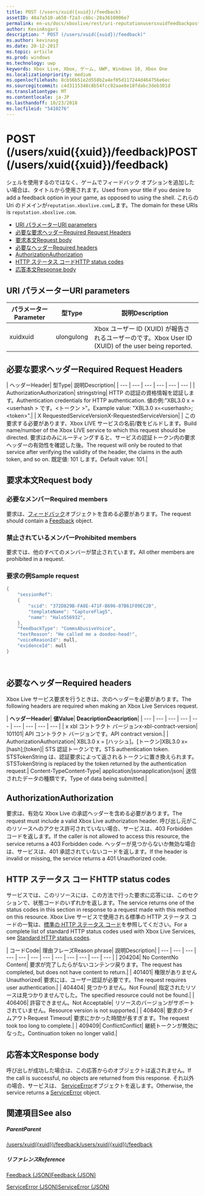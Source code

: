 ```yaml
---
title: POST (/users/xuid({xuid})/feedback)
assetID: 48a7a510-a658-f2a3-c6bc-28a3610006e7
permalink: en-us/docs/xboxlive/rest/uri-reputationusersxuidfeedbackpost.html
author: KevinAsgari
description: " POST (/users/xuid({xuid})/feedback)"
ms.author: kevinasg
ms.date: 20-12-2017
ms.topic: article
ms.prod: windows
ms.technology: uwp
keywords: Xbox Live, Xbox, ゲーム, UWP, Windows 10, Xbox One
ms.localizationpriority: medium
ms.openlocfilehash: 8cb56b51e2d558b2a4ef05d117244d464756e6ec
ms.sourcegitcommit: c4d3115348c8b54fcc92aae8e18fdabc3deb301d
ms.translationtype: MT
ms.contentlocale: ja-JP
ms.lasthandoff: 10/23/2018
ms.locfileid: "5410276"
---
```

# <a name="post-usersxuidxuidfeedback"></a><span data-ttu-id="d8526-104">POST (/users/xuid({xuid})/feedback)</span><span class="sxs-lookup"><span data-stu-id="d8526-104">POST (/users/xuid({xuid})/feedback)</span></span>
<span data-ttu-id="d8526-105">シェルを使用するのではなく、ゲームでフィードバック オプションを追加したい場合は、タイトルから使用されます。</span><span class="sxs-lookup"><span data-stu-id="d8526-105">Used from your title if you desire to add a feedback option in your game, as opposed to using the shell.</span></span> <span data-ttu-id="d8526-106">これらの Uri のドメインが`reputation.xboxlive.com`します。</span><span class="sxs-lookup"><span data-stu-id="d8526-106">The domain for these URIs is `reputation.xboxlive.com`.</span></span>
 
  * [<span data-ttu-id="d8526-107">URI パラメーター</span><span class="sxs-lookup"><span data-stu-id="d8526-107">URI parameters</span></span>](#ID4EZ)
  * [<span data-ttu-id="d8526-108">必要な要求ヘッダー</span><span class="sxs-lookup"><span data-stu-id="d8526-108">Required Request Headers</span></span>](#ID4EEB)
  * [<span data-ttu-id="d8526-109">要求本文</span><span class="sxs-lookup"><span data-stu-id="d8526-109">Request body</span></span>](#ID4ENC)
  * [<span data-ttu-id="d8526-110">必要なヘッダー</span><span class="sxs-lookup"><span data-stu-id="d8526-110">Required headers</span></span>](#ID4EDE)
  * [<span data-ttu-id="d8526-111">Authorization</span><span class="sxs-lookup"><span data-stu-id="d8526-111">Authorization</span></span>](#ID4EXF)
  * [<span data-ttu-id="d8526-112">HTTP ステータス コード</span><span class="sxs-lookup"><span data-stu-id="d8526-112">HTTP status codes</span></span>](#ID4EEG)
  * [<span data-ttu-id="d8526-113">応答本文</span><span class="sxs-lookup"><span data-stu-id="d8526-113">Response body</span></span>](#ID4EZH)
 
<a id="ID4EZ"></a>

 
## <a name="uri-parameters"></a><span data-ttu-id="d8526-114">URI パラメーター</span><span class="sxs-lookup"><span data-stu-id="d8526-114">URI parameters</span></span>
 
| <span data-ttu-id="d8526-115">パラメーター</span><span class="sxs-lookup"><span data-stu-id="d8526-115">Parameter</span></span>| <span data-ttu-id="d8526-116">型</span><span class="sxs-lookup"><span data-stu-id="d8526-116">Type</span></span>| <span data-ttu-id="d8526-117">説明</span><span class="sxs-lookup"><span data-stu-id="d8526-117">Description</span></span>| 
| --- | --- | --- | 
| <span data-ttu-id="d8526-118">xuid</span><span class="sxs-lookup"><span data-stu-id="d8526-118">xuid</span></span>| <span data-ttu-id="d8526-119">ulong</span><span class="sxs-lookup"><span data-stu-id="d8526-119">ulong</span></span>| <span data-ttu-id="d8526-120">Xbox ユーザー ID (XUID) が報告されるユーザーのです。</span><span class="sxs-lookup"><span data-stu-id="d8526-120">Xbox User ID (XUID) of the user being reported.</span></span>| 
  
<a id="ID4EEB"></a>

 
## <a name="required-request-headers"></a><span data-ttu-id="d8526-121">必要な要求ヘッダー</span><span class="sxs-lookup"><span data-stu-id="d8526-121">Required Request Headers</span></span>
 
| <span data-ttu-id="d8526-122">ヘッダー</span><span class="sxs-lookup"><span data-stu-id="d8526-122">Header</span></span>| <span data-ttu-id="d8526-123">型</span><span class="sxs-lookup"><span data-stu-id="d8526-123">Type</span></span>| <span data-ttu-id="d8526-124">説明</span><span class="sxs-lookup"><span data-stu-id="d8526-124">Description</span></span>| 
| --- | --- | --- | --- | --- | --- | 
| <span data-ttu-id="d8526-125">Authorization</span><span class="sxs-lookup"><span data-stu-id="d8526-125">Authorization</span></span>| <span data-ttu-id="d8526-126">string</span><span class="sxs-lookup"><span data-stu-id="d8526-126">string</span></span>| <span data-ttu-id="d8526-127">HTTP の認証の資格情報を認証します。</span><span class="sxs-lookup"><span data-stu-id="d8526-127">Authentication credentials for HTTP authentication.</span></span> <span data-ttu-id="d8526-128">値の例:"XBL3.0 x =&lt;userhash > です。&lt;トークン >"。</span><span class="sxs-lookup"><span data-stu-id="d8526-128">Example value: "XBL3.0 x=&lt;userhash>;&lt;token>".</span></span>| 
| <span data-ttu-id="d8526-129">X RequestedServiceVersion</span><span class="sxs-lookup"><span data-stu-id="d8526-129">X-RequestedServiceVersion</span></span>|  | <span data-ttu-id="d8526-130">この要求する必要があります、Xbox LIVE サービスの名前/数をビルドします。</span><span class="sxs-lookup"><span data-stu-id="d8526-130">Build name/number of the Xbox LIVE service to which this request should be directed.</span></span> <span data-ttu-id="d8526-131">要求はのみにルーティングすると、サービスの認証トークン内の要求ヘッダーの有効性を確認した後。</span><span class="sxs-lookup"><span data-stu-id="d8526-131">The request will only be routed to that service after verifying the validity of the header, the claims in the auth token, and so on.</span></span> <span data-ttu-id="d8526-132">既定値: 101 します。</span><span class="sxs-lookup"><span data-stu-id="d8526-132">Default value: 101.</span></span>| 
  
<a id="ID4ENC"></a>

 
## <a name="request-body"></a><span data-ttu-id="d8526-133">要求本文</span><span class="sxs-lookup"><span data-stu-id="d8526-133">Request body</span></span> 
 
<a id="ID4EVC"></a>

 
### <a name="required-members"></a><span data-ttu-id="d8526-134">必要なメンバー</span><span class="sxs-lookup"><span data-stu-id="d8526-134">Required members</span></span> 
 
<span data-ttu-id="d8526-135">要求は、[フィードバック](../../json/json-feedback.md)オブジェクトを含める必要があります。</span><span class="sxs-lookup"><span data-stu-id="d8526-135">The request should contain a [Feedback](../../json/json-feedback.md) object.</span></span> 
  
<a id="ID4EED"></a>

 
### <a name="prohibited-members"></a><span data-ttu-id="d8526-136">禁止されているメンバー</span><span class="sxs-lookup"><span data-stu-id="d8526-136">Prohibited members</span></span> 
 
<span data-ttu-id="d8526-137">要求では、他のすべてのメンバーが禁止されています。</span><span class="sxs-lookup"><span data-stu-id="d8526-137">All other members are prohibited in a request.</span></span>
  
<a id="ID4ETD"></a>

 
### <a name="sample-request"></a><span data-ttu-id="d8526-138">要求の例</span><span class="sxs-lookup"><span data-stu-id="d8526-138">Sample request</span></span> 
 

```cpp
{
    "sessionRef":
    {
        "scid": "372D829B-FA8E-471F-B696-07B61F09EC20",
        "templateName": "CaptureFlag5",
        "name": "Halo556932",
    },
    "feedbackType": "CommsAbusiveVoice",
    "textReason": "He called me a doodoo-head!",
    "voiceReasonId": null,
    "evidenceId": null
}

      
```

   
<a id="ID4EDE"></a>

 
## <a name="required-headers"></a><span data-ttu-id="d8526-139">必要なヘッダー</span><span class="sxs-lookup"><span data-stu-id="d8526-139">Required headers</span></span>
 
<span data-ttu-id="d8526-140">Xbox Live サービス要求を行うときは、次のヘッダーを必要があります。</span><span class="sxs-lookup"><span data-stu-id="d8526-140">The following headers are required when making an Xbox Live Services request.</span></span>
 
| <b><span data-ttu-id="d8526-141">ヘッダー</span><span class="sxs-lookup"><span data-stu-id="d8526-141">Header</span></span></b>| <b><span data-ttu-id="d8526-142">値</span><span class="sxs-lookup"><span data-stu-id="d8526-142">Value</span></span></b>| <b><span data-ttu-id="d8526-143">Deacription</span><span class="sxs-lookup"><span data-stu-id="d8526-143">Deacription</span></span></b>| 
| --- | --- | --- | --- | --- | --- | --- | --- | --- | 
| <span data-ttu-id="d8526-144">x xbl コントラクト バージョン</span><span class="sxs-lookup"><span data-stu-id="d8526-144">x-xbl-contract-version</span></span>| <span data-ttu-id="d8526-145">101</span><span class="sxs-lookup"><span data-stu-id="d8526-145">101</span></span>| <span data-ttu-id="d8526-146">API コントラクト バージョンです。</span><span class="sxs-lookup"><span data-stu-id="d8526-146">API contract version.</span></span>| 
| <span data-ttu-id="d8526-147">Authorization</span><span class="sxs-lookup"><span data-stu-id="d8526-147">Authorization</span></span>| <span data-ttu-id="d8526-148">XBL3.0 x = [ハッシュ]。[トークン]</span><span class="sxs-lookup"><span data-stu-id="d8526-148">XBL3.0 x=[hash];[token]</span></span>| <span data-ttu-id="d8526-149">STS 認証トークンです。</span><span class="sxs-lookup"><span data-stu-id="d8526-149">STS authentication token.</span></span> <span data-ttu-id="d8526-150">STSTokenString は、認証要求によって返されるトークンに置き換えられます。</span><span class="sxs-lookup"><span data-stu-id="d8526-150">STSTokenString is replaced by the token returned by the authentication request.</span></span>| 
<span data-ttu-id="d8526-151">Content-Type</span><span class="sxs-lookup"><span data-stu-id="d8526-151">Content-Type</span></span>| 
<span data-ttu-id="d8526-152">application/json</span><span class="sxs-lookup"><span data-stu-id="d8526-152">application/json</span></span>| 
<span data-ttu-id="d8526-153">送信されたデータの種類です。</span><span class="sxs-lookup"><span data-stu-id="d8526-153">Type of data being submitted.</span></span>| 
  
<a id="ID4EXF"></a>

 
## <a name="authorization"></a><span data-ttu-id="d8526-154">Authorization</span><span class="sxs-lookup"><span data-stu-id="d8526-154">Authorization</span></span>
 
<span data-ttu-id="d8526-155">要求は、有効な Xbox Live の承認ヘッダーを含める必要があります。</span><span class="sxs-lookup"><span data-stu-id="d8526-155">The request must include a valid Xbox Live authorization header.</span></span> <span data-ttu-id="d8526-156">呼び出し元がこのリソースへのアクセス許可されていない場合、サービスは、403 Forbidden コードを返します。</span><span class="sxs-lookup"><span data-stu-id="d8526-156">If the caller is not allowed to access this resource, the service returns a 403 Forbidden code.</span></span> <span data-ttu-id="d8526-157">ヘッダーが見つからないか無効な場合は、サービスは、401 承認されていないコードを返します。</span><span class="sxs-lookup"><span data-stu-id="d8526-157">If the header is invalid or missing, the service returns a 401 Unauthorized code.</span></span>
  
<a id="ID4EEG"></a>

 
## <a name="http-status-codes"></a><span data-ttu-id="d8526-158">HTTP ステータス コード</span><span class="sxs-lookup"><span data-stu-id="d8526-158">HTTP status codes</span></span>
 
<span data-ttu-id="d8526-159">サービスでは、このリソースには、この方法で行った要求に応答には、このセクションで、状態コードのいずれかを返します。</span><span class="sxs-lookup"><span data-stu-id="d8526-159">The service returns one of the status codes in this section in response to a request made with this method on this resource.</span></span> <span data-ttu-id="d8526-160">Xbox Live サービスで使用される標準の HTTP ステータス コードの一覧は、[標準の HTTP ステータス コード](../../additional/httpstatuscodes.md)を参照してください。</span><span class="sxs-lookup"><span data-stu-id="d8526-160">For a complete list of standard HTTP status codes used with Xbox Live Services, see [Standard HTTP status codes](../../additional/httpstatuscodes.md).</span></span>
 
| <span data-ttu-id="d8526-161">コード</span><span class="sxs-lookup"><span data-stu-id="d8526-161">Code</span></span>| <span data-ttu-id="d8526-162">理由フレーズ</span><span class="sxs-lookup"><span data-stu-id="d8526-162">Reason phrase</span></span>| <span data-ttu-id="d8526-163">説明</span><span class="sxs-lookup"><span data-stu-id="d8526-163">Description</span></span>| 
| --- | --- | --- | --- | --- | --- | --- | --- | --- | --- | --- | --- | 
| <span data-ttu-id="d8526-164">204</span><span class="sxs-lookup"><span data-stu-id="d8526-164">204</span></span>| <span data-ttu-id="d8526-165">No Content</span><span class="sxs-lookup"><span data-stu-id="d8526-165">No Content</span></span>| <span data-ttu-id="d8526-166">要求が完了したらがないコンテンツ戻ります。</span><span class="sxs-lookup"><span data-stu-id="d8526-166">The request has completed, but does not have content to return.</span></span>| 
| <span data-ttu-id="d8526-167">401</span><span class="sxs-lookup"><span data-stu-id="d8526-167">401</span></span>| <span data-ttu-id="d8526-168">権限がありません</span><span class="sxs-lookup"><span data-stu-id="d8526-168">Unauthorized</span></span>| <span data-ttu-id="d8526-169">要求には、ユーザー認証が必要です。</span><span class="sxs-lookup"><span data-stu-id="d8526-169">The request requires user authentication.</span></span>| 
| <span data-ttu-id="d8526-170">404</span><span class="sxs-lookup"><span data-stu-id="d8526-170">404</span></span>| <span data-ttu-id="d8526-171">見つかりません。</span><span class="sxs-lookup"><span data-stu-id="d8526-171">Not Found</span></span>| <span data-ttu-id="d8526-172">指定されたリソースは見つかりませんでした。</span><span class="sxs-lookup"><span data-stu-id="d8526-172">The specified resource could not be found.</span></span>| 
| <span data-ttu-id="d8526-173">406</span><span class="sxs-lookup"><span data-stu-id="d8526-173">406</span></span>| <span data-ttu-id="d8526-174">許容できません。</span><span class="sxs-lookup"><span data-stu-id="d8526-174">Not Acceptable</span></span>| <span data-ttu-id="d8526-175">リソースのバージョンがサポートされていません。</span><span class="sxs-lookup"><span data-stu-id="d8526-175">Resource version is not supported.</span></span>| 
| <span data-ttu-id="d8526-176">408</span><span class="sxs-lookup"><span data-stu-id="d8526-176">408</span></span>| <span data-ttu-id="d8526-177">要求のタイムアウト</span><span class="sxs-lookup"><span data-stu-id="d8526-177">Request Timeout</span></span>| <span data-ttu-id="d8526-178">要求にかかった時間が長すぎます。</span><span class="sxs-lookup"><span data-stu-id="d8526-178">The request took too long to complete.</span></span>| 
| <span data-ttu-id="d8526-179">409</span><span class="sxs-lookup"><span data-stu-id="d8526-179">409</span></span>| <span data-ttu-id="d8526-180">Conflict</span><span class="sxs-lookup"><span data-stu-id="d8526-180">Conflict</span></span>| <span data-ttu-id="d8526-181">継続トークンが無効になった。</span><span class="sxs-lookup"><span data-stu-id="d8526-181">Continuation token no longer valid.</span></span>| 
  
<a id="ID4EZH"></a>

 
## <a name="response-body"></a><span data-ttu-id="d8526-182">応答本文</span><span class="sxs-lookup"><span data-stu-id="d8526-182">Response body</span></span> 
 
<span data-ttu-id="d8526-183">呼び出しが成功した場合は、この応答からのオブジェクトは返されません。</span><span class="sxs-lookup"><span data-stu-id="d8526-183">If the call is successful, no objects are returned from this response.</span></span> <span data-ttu-id="d8526-184">それ以外の場合、サービスは、 [ServiceError](../../json/json-serviceerror.md)オブジェクトを返します。</span><span class="sxs-lookup"><span data-stu-id="d8526-184">Otherwise, the service returns a [ServiceError](../../json/json-serviceerror.md) object.</span></span>
  
<a id="ID4EOAAC"></a>

 
## <a name="see-also"></a><span data-ttu-id="d8526-185">関連項目</span><span class="sxs-lookup"><span data-stu-id="d8526-185">See also</span></span>
 
<a id="ID4EQAAC"></a>

 
##### <a name="parent"></a><span data-ttu-id="d8526-186">Parent</span><span class="sxs-lookup"><span data-stu-id="d8526-186">Parent</span></span> 

[<span data-ttu-id="d8526-187">/users/xuid({xuid})/feedback</span><span class="sxs-lookup"><span data-stu-id="d8526-187">/users/xuid({xuid})/feedback</span></span>](uri-reputationusersxuidfeedback.md)

  
<a id="ID4E3AAC"></a>

 
##### <a name="reference"></a><span data-ttu-id="d8526-188">リファレンス</span><span class="sxs-lookup"><span data-stu-id="d8526-188">Reference</span></span> 

[<span data-ttu-id="d8526-189">Feedback (JSON)</span><span class="sxs-lookup"><span data-stu-id="d8526-189">Feedback (JSON)</span></span>](../../json/json-feedback.md)

 [<span data-ttu-id="d8526-190">ServiceError (JSON)</span><span class="sxs-lookup"><span data-stu-id="d8526-190">ServiceError (JSON)</span></span>](../../json/json-serviceerror.md)

   